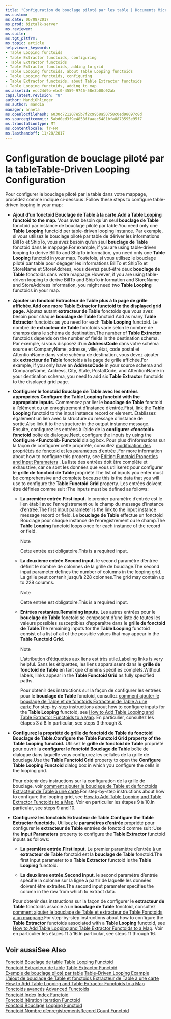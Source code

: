 ```yaml
---
title: "Configuration de bouclage piloté par les table | Documents Microsoft"
ms.custom: 
ms.date: 06/08/2017
ms.prod: biztalk-server
ms.reviewer: 
ms.suite: 
ms.tgt_pltfrm: 
ms.topic: article
helpviewer_keywords:
- Table Looping functoids
- Table Extractor functoids, configuring
- Table Extractor functoids
- Table Extractor functoids, adding to grid
- Table Looping functoids, about Table Looping functoids
- Table Looping functoids, configuring
- Table Extractor functoids, about Table Extractor functoids
- Table Looping functoids, adding to map
ms.assetid: ecc24d9b-ebc0-4559-9746-58e3b00c02ab
caps.latest.revision: "8"
author: MandiOhlinger
ms.author: mandia
manager: anneta
ms.openlocfilehash: 6030c721207e5b7f2c9958a50758c0ed98097c8d
ms.sourcegitcommit: 5abd0ed3f9e4858ffaaec5481bfa8878595e95f7
ms.translationtype: MT
ms.contentlocale: fr-FR
ms.lasthandoff: 11/28/2017
---
```

# <a name="table-driven-looping-configuration"></a><span data-ttu-id="b5443-102">Configuration de bouclage piloté par la table</span><span class="sxs-lookup"><span data-stu-id="b5443-102">Table-Driven Looping Configuration</span></span>
<span data-ttu-id="b5443-103">Pour configurer le bouclage piloté par la table dans votre mappage, procédez comme indiqué ci-dessous :</span><span class="sxs-lookup"><span data-stu-id="b5443-103">Follow these steps to configure table-driven looping in your map:</span></span>  
  
-   <span data-ttu-id="b5443-104">**Ajout d’un fonctoid Bouclage de Table à la carte.**</span><span class="sxs-lookup"><span data-stu-id="b5443-104">**Add a Table Looping functoid to the map.**</span></span> <span data-ttu-id="b5443-105">Vous avez besoin qu’un seul **bouclage de Table** fonctoid par instance de bouclage piloté par table.</span><span class="sxs-lookup"><span data-stu-id="b5443-105">You need only one **Table Looping** functoid per table-driven looping instance.</span></span> <span data-ttu-id="b5443-106">Par exemple, si vous utilisez le bouclage piloté par table de dériver les informations BillTo et ShipTo, vous avez besoin qu’un seul **bouclage de Table** fonctoid dans le mappage.</span><span class="sxs-lookup"><span data-stu-id="b5443-106">For example, if you are using table-driven looping to derive BillTo and ShipTo information, you need only one **Table Looping** functoid in your map.</span></span> <span data-ttu-id="b5443-107">Toutefois, si vous utilisez le bouclage piloté par table pour dégager les informations BillTo et ShipTo et StoreName et StoreAddress, vous devrez peut-être deux **bouclage de Table** fonctoids dans votre mappage.</span><span class="sxs-lookup"><span data-stu-id="b5443-107">However, if you are using table-driven looping to derive BillTo and ShipTo information and StoreName and StoreAddress information, you might need two **Table Looping** functoids in your map.</span></span>  
  
-   <span data-ttu-id="b5443-108">**Ajouter un fonctoid Extracteur de Table plus à la page de grille affichée.**</span><span class="sxs-lookup"><span data-stu-id="b5443-108">**Add one more Table Extractor functoid to the displayed grid page.**</span></span> <span data-ttu-id="b5443-109">Ajoutez autant **extracteur de Table** fonctoids que vous avez besoin pour chaque **bouclage de Table** fonctoid.</span><span class="sxs-lookup"><span data-stu-id="b5443-109">Add as many **Table Extractor** functoids as you need for each **Table Looping** functoid.</span></span> <span data-ttu-id="b5443-110">Le nombre de **extracteur de Table** fonctoids varie selon le nombre de champs dans le schéma de destination.</span><span class="sxs-lookup"><span data-stu-id="b5443-110">The number of **Table Extractor** functoids depends on the number of fields in the destination schema.</span></span> <span data-ttu-id="b5443-111">Par exemple, si vous disposez d’un **AddressCode** dans votre schéma source et CompanyName, adresse, ville, état, code postal et AttentionName dans votre schéma de destination, vous devez ajouter six **extracteur de Table** fonctoids à la page de grille affichée.</span><span class="sxs-lookup"><span data-stu-id="b5443-111">For example, if you only have an **AddressCode** in your source schema and CompanyName, Address, City, State, PostalCode, and AttentionName in your destination schema, you need to add six **Table Extractor** functoids to the displayed grid page.</span></span>  
  
-   <span data-ttu-id="b5443-112">**Configurer le fonctoid Bouclage de Table avec les entrées appropriées.**</span><span class="sxs-lookup"><span data-stu-id="b5443-112">**Configure the Table Looping functoid with the appropriate inputs.**</span></span> <span data-ttu-id="b5443-113">Commencez par lier le **bouclage de Table** fonctoid à l’élément ou un enregistrement d’instance d’entrée.</span><span class="sxs-lookup"><span data-stu-id="b5443-113">First, link the **Table Looping** functoid to the input instance record or element.</span></span> <span data-ttu-id="b5443-114">Établissez également un lien avec la structure du message d’instance de sortie.</span><span class="sxs-lookup"><span data-stu-id="b5443-114">Also link it to the structure in the output instance message.</span></span> <span data-ttu-id="b5443-115">Ensuite, configurez les entrées à l’aide de la **configurer \<fonctoid\> fonctoid** boîte de dialogue.</span><span class="sxs-lookup"><span data-stu-id="b5443-115">Next, configure the inputs by using the **Configure \<Functoid\> Functoid** dialog box.</span></span> <span data-ttu-id="b5443-116">Pour plus d’informations sur la façon de configurer cette propriété, consultez [modification des propriétés de fonctoid et les paramètres d’entrée](../core/editing-functoid-properties-and-input-parameters.md) .</span><span class="sxs-lookup"><span data-stu-id="b5443-116">For more information about how to configure this property, see [Editing Functoid Properties and Input Parameters](../core/editing-functoid-properties-and-input-parameters.md) .</span></span> <span data-ttu-id="b5443-117">La liste des entrées doit être complète et exhaustive, car ce sont les données que vous utiliserez pour configurer le **grille de fonctoid de Table** propriété.</span><span class="sxs-lookup"><span data-stu-id="b5443-117">The list of inputs you enter must be comprehensive and complete because this is the data that you will use to configure the **Table Functoid Grid** property.</span></span> <span data-ttu-id="b5443-118">Les entrées doivent être définies comme suit :</span><span class="sxs-lookup"><span data-stu-id="b5443-118">The inputs must be defined as follows:</span></span>  
  
    -   <span data-ttu-id="b5443-119">**La première entrée.**</span><span class="sxs-lookup"><span data-stu-id="b5443-119">**First input.**</span></span> <span data-ttu-id="b5443-120">le premier paramètre d’entrée est le lien établi avec l’enregistrement ou le champ du message d’instance d’entrée.</span><span class="sxs-lookup"><span data-stu-id="b5443-120">The first input parameter is the link to the input instance message record or field.</span></span> <span data-ttu-id="b5443-121">Le **bouclage de Table** effectue un fonctoid Bouclage pour chaque instance de l’enregistrement ou le champ.</span><span class="sxs-lookup"><span data-stu-id="b5443-121">The **Table Looping** functoid loops once for each instance of the record or field.</span></span>  
  
        > [!NOTE]
        >  <span data-ttu-id="b5443-122">Cette entrée est obligatoire.</span><span class="sxs-lookup"><span data-stu-id="b5443-122">This is a required input.</span></span>  
  
    -   <span data-ttu-id="b5443-123">**La deuxième entrée.**</span><span class="sxs-lookup"><span data-stu-id="b5443-123">**Second input.**</span></span> <span data-ttu-id="b5443-124">le second paramètre d’entrée définit le nombre de colonnes de la grille de bouclage.</span><span class="sxs-lookup"><span data-stu-id="b5443-124">The second input parameter defines the number of columns in the looping grid.</span></span> <span data-ttu-id="b5443-125">La grille peut contenir jusqu’à 228 colonnes.</span><span class="sxs-lookup"><span data-stu-id="b5443-125">The grid may contain up to 228 columns.</span></span>  
  
        > [!NOTE]
        >  <span data-ttu-id="b5443-126">Cette entrée est obligatoire.</span><span class="sxs-lookup"><span data-stu-id="b5443-126">This is a required input.</span></span>  
  
    -   <span data-ttu-id="b5443-127">**Entrées restantes.**</span><span class="sxs-lookup"><span data-stu-id="b5443-127">**Remaining inputs.**</span></span> <span data-ttu-id="b5443-128">Les autres entrées pour le **bouclage de Table** fonctoid se composent d’une liste de toutes les valeurs possibles susceptibles d’apparaître dans le **grille de fonctoid de Table**.</span><span class="sxs-lookup"><span data-stu-id="b5443-128">The remaining inputs for the **Table Looping** functoid consist of a list of all of the possible values that may appear in the **Table Functoid Grid**.</span></span>  
  
        > [!NOTE]
        >  <span data-ttu-id="b5443-129">L’attribution d’étiquettes aux liens est très utile.</span><span class="sxs-lookup"><span data-stu-id="b5443-129">Labeling links is very helpful.</span></span> <span data-ttu-id="b5443-130">Sans les étiquettes, les liens apparaissent dans le **grille de fonctoid de Table** en tant que chemins spécifiés complets.</span><span class="sxs-lookup"><span data-stu-id="b5443-130">Without labels, links appear in the **Table Functoid Grid** as fully specified paths.</span></span>  
  
         <span data-ttu-id="b5443-131">Pour obtenir des instructions sur la façon de configurer les entrées pour le **bouclage de Table** fonctoid, consultez [comment ajouter le bouclage de Table et de fonctoids Extracteur de Table à une carte](../core/how-to-add-table-looping-and-table-extractor-functoids-to-a-map.md).</span><span class="sxs-lookup"><span data-stu-id="b5443-131">For step-by-step instructions about how to configure inputs for the **Table Looping** functoid, see [How to Add Table Looping and Table Extractor Functoids to a Map](../core/how-to-add-table-looping-and-table-extractor-functoids-to-a-map.md).</span></span> <span data-ttu-id="b5443-132">En particulier, consultez les étapes 3 à 8.</span><span class="sxs-lookup"><span data-stu-id="b5443-132">In particular, see steps 3 through 8.</span></span>  
  
-   <span data-ttu-id="b5443-133">**Configurez la propriété de grille de fonctoid de Table du fonctoid Bouclage de Table.**</span><span class="sxs-lookup"><span data-stu-id="b5443-133">**Configure the Table Functoid Grid property of the Table Looping functoid.**</span></span> <span data-ttu-id="b5443-134">Utilisez le **grille de fonctoid de Table** propriété pour ouvrir la **configurer le fonctoid Bouclage de Table** boîte de dialogue dans laquelle vous configurez les cellules de la grille de bouclage.</span><span class="sxs-lookup"><span data-stu-id="b5443-134">Use the **Table Functoid Grid** property to open the **Configure Table Looping Functoid** dialog box in which you configure the cells in the looping grid.</span></span>  
  
     <span data-ttu-id="b5443-135">Pour obtenir des instructions sur la configuration de la grille de bouclage, voir [comment ajouter le bouclage de Table et de fonctoids Extracteur de Table à une carte](../core/how-to-add-table-looping-and-table-extractor-functoids-to-a-map.md).</span><span class="sxs-lookup"><span data-stu-id="b5443-135">For step-by-step instructions about how to configure the looping grid, see [How to Add Table Looping and Table Extractor Functoids to a Map](../core/how-to-add-table-looping-and-table-extractor-functoids-to-a-map.md).</span></span> <span data-ttu-id="b5443-136">Voir en particulier les étapes 9 à 10.</span><span class="sxs-lookup"><span data-stu-id="b5443-136">In particular, see steps 9 and 10.</span></span>  
  
-   <span data-ttu-id="b5443-137">**Configurez les fonctoids Extracteur de Table.**</span><span class="sxs-lookup"><span data-stu-id="b5443-137">**Configure the Table Extractor functoids.**</span></span> <span data-ttu-id="b5443-138">Utilisez le **paramètres d’entrée** propriété pour configurer le **extracteur de Table** entrées de fonctoid comme suit :</span><span class="sxs-lookup"><span data-stu-id="b5443-138">Use the **Input Parameters** property to configure the **Table Extractor** functoid inputs as follows:</span></span>  
  
    -   <span data-ttu-id="b5443-139">**La première entrée.**</span><span class="sxs-lookup"><span data-stu-id="b5443-139">**First input.**</span></span> <span data-ttu-id="b5443-140">Le premier paramètre d’entrée à un **extracteur de Table** fonctoid est la **bouclage de Table** fonctoid.</span><span class="sxs-lookup"><span data-stu-id="b5443-140">The first input parameter to a **Table Extractor** functoid is the **Table Looping** functoid.</span></span>  
  
    -   <span data-ttu-id="b5443-141">**La deuxième entrée.**</span><span class="sxs-lookup"><span data-stu-id="b5443-141">**Second input.**</span></span> <span data-ttu-id="b5443-142">le second paramètre d’entrée spécifie la colonne sur la ligne à partir de laquelle les données doivent être extraites.</span><span class="sxs-lookup"><span data-stu-id="b5443-142">The second input parameter specifies the column in the row from which to extract data.</span></span>  
  
     <span data-ttu-id="b5443-143">Pour obtenir des instructions sur la façon de configurer le **extracteur de Table** fonctoids associé à un **bouclage de Table** fonctoid, consultez [comment ajouter le bouclage de Table et extracteur de Table Fonctoids à un mappage](../core/how-to-add-table-looping-and-table-extractor-functoids-to-a-map.md).</span><span class="sxs-lookup"><span data-stu-id="b5443-143">For step-by-step instructions about how to configure the **Table Extractor** functoids associated with a **Table Looping** functoid, see [How to Add Table Looping and Table Extractor Functoids to a Map](../core/how-to-add-table-looping-and-table-extractor-functoids-to-a-map.md).</span></span> <span data-ttu-id="b5443-144">Voir en particulier les étapes 11 à 16.</span><span class="sxs-lookup"><span data-stu-id="b5443-144">In particular, see steps 11 through 16.</span></span>  
  
## <a name="see-also"></a><span data-ttu-id="b5443-145">Voir aussi</span><span class="sxs-lookup"><span data-stu-id="b5443-145">See Also</span></span>  
 <span data-ttu-id="b5443-146">[Fonctoid Bouclage de table](../core/table-looping-functoid.md) </span><span class="sxs-lookup"><span data-stu-id="b5443-146">[Table Looping Functoid](../core/table-looping-functoid.md) </span></span>  
 <span data-ttu-id="b5443-147">[Fonctoid Extracteur de table](../core/table-extractor-functoid.md) </span><span class="sxs-lookup"><span data-stu-id="b5443-147">[Table Extractor Functoid](../core/table-extractor-functoid.md) </span></span>  
 <span data-ttu-id="b5443-148">[Exemple de bouclage piloté par table](../core/table-driven-looping-example.md) </span><span class="sxs-lookup"><span data-stu-id="b5443-148">[Table-Driven Looping Example](../core/table-driven-looping-example.md) </span></span>  
 <span data-ttu-id="b5443-149">[L’ajout de bouclage de Table et fonctoids Extracteur de Table à une carte](../core/how-to-add-table-looping-and-table-extractor-functoids-to-a-map.md) </span><span class="sxs-lookup"><span data-stu-id="b5443-149">[How to Add Table Looping and Table Extractor Functoids to a Map](../core/how-to-add-table-looping-and-table-extractor-functoids-to-a-map.md) </span></span>  
 <span data-ttu-id="b5443-150">[Fonctoids avancés](../core/advanced-functoids.md) </span><span class="sxs-lookup"><span data-stu-id="b5443-150">[Advanced Functoids](../core/advanced-functoids.md) </span></span>  
 <span data-ttu-id="b5443-151">[Fonctoid Index](../core/index-functoid.md) </span><span class="sxs-lookup"><span data-stu-id="b5443-151">[Index Functoid](../core/index-functoid.md) </span></span>  
 <span data-ttu-id="b5443-152">[Fonctoid Itération](../core/iteration-functoid.md) </span><span class="sxs-lookup"><span data-stu-id="b5443-152">[Iteration Functoid](../core/iteration-functoid.md) </span></span>  
 <span data-ttu-id="b5443-153">[Fonctoid Bouclage](../core/looping-functoid.md) </span><span class="sxs-lookup"><span data-stu-id="b5443-153">[Looping Functoid](../core/looping-functoid.md) </span></span>  
 [<span data-ttu-id="b5443-154">Fonctoid Nombre d’enregistrements</span><span class="sxs-lookup"><span data-stu-id="b5443-154">Record Count Functoid</span></span>](../core/record-count-functoid.md)